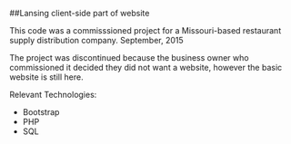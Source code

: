 ##Lansing client-side part of website

This code was a commisssioned project for a Missouri-based restaurant supply distribution company.
September, 2015

The project was discontinued because the business owner who commissioned it decided 
they did not want a website, however the basic website is still here.

Relevant Technologies:
- Bootstrap
- PHP
- SQL
